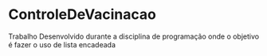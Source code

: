 # ControleDeVacinacao
Trabalho Desenvolvido durante a disciplina de programação onde o objetivo é fazer o uso de lista encadeada

